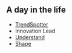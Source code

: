 ## A day in the life



* [TrendSpotter](trendSpotter.md)
* Innovation Lead
*   [Understand](Understand.md)
*    [Shape](Shape.md)